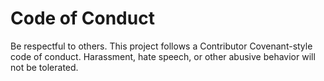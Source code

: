 # Code of Conduct

Be respectful to others. This project follows a Contributor Covenant-style code of conduct. Harassment, hate speech, or other abusive behavior will not be tolerated.